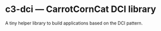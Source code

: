 # c3-dci — CarrotCornCat DCI library

A tiny helper library to build applications based on the DCI pattern.
